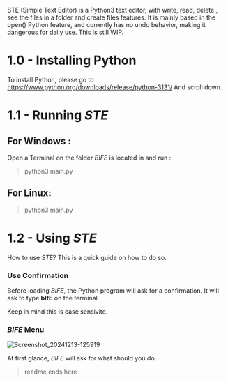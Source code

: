 
STE (Simple Text Editor) is a Python3 text editor, with write, read, delete , see the files in a folder and create files features.
It is mainly based in the open() Python feature, and currently has no undo behavior, making it dangerous for daily use.
This is still WIP.

# 1.0 - Installing Python

To install Python, please go to
https://www.python.org/downloads/release/python-3131/
And scroll down.

# 1.1 - Running *STE*

## For Windows :

Open a Terminal on the folder *BIFE* is located in and run :

> python3 main.py
>

## For Linux:

> python3 main.py
>

# 1.2 - Using *STE*

How to use *STE*? This is a quick guide on how to do so.

### Use Confirmation

Before loading *BIFE*, the Python program will ask for a confirmation.
It will ask to type **bIfE** on the terminal.

Keep in mind this is case sensivite.

### *BIFE* Menu

![Screenshot_20241213-125919](https://github.com/user-attachments/assets/495c1c74-eed7-46dd-bd0b-571a48742708)

At first glance, *BIFE* will ask for what should you do.

> readme ends here
